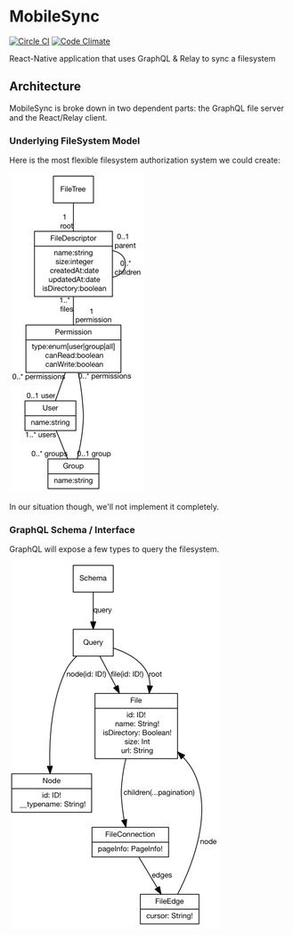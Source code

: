 # MobileSync

[![Circle CI](https://circleci.com/gh/rricard/MobileSync/tree/master.svg?style=svg)](https://circleci.com/gh/rricard/MobileSync/tree/master)
[![Code Climate](https://codeclimate.com/github/rricard/MobileSync/badges/gpa.svg)](https://codeclimate.com/github/rricard/MobileSync)

React-Native application that uses GraphQL &amp; Relay to sync a filesystem

## Architecture

MobileSync is broke down in two dependent parts: the GraphQL file server and the
React/Relay client.

### Underlying FileSystem Model

Here is the most flexible filesystem authorization system we could create:

![FileSystem Model](./models/filesystem.png)

In our situation though, we'll not implement it completely.

### GraphQL Schema / Interface

GraphQL will expose a few types to query the filesystem.

![GraphQL Schema](./models/schema.png)
